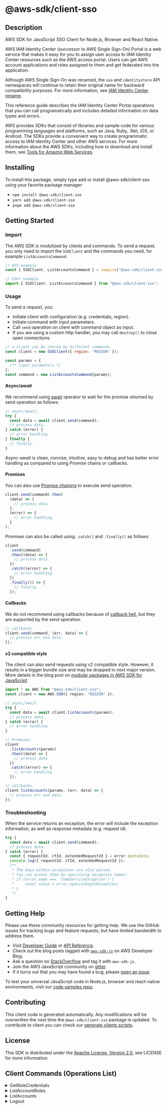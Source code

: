 <!-- generated file, do not edit directly -->

# @aws-sdk/client-sso

## Description

AWS SDK for JavaScript SSO Client for Node.js, Browser and React Native.

<p>AWS IAM Identity Center (successor to AWS Single Sign-On) Portal is a web service that makes it easy for you to assign user access to
IAM Identity Center resources such as the AWS access portal. Users can get AWS account applications and roles
assigned to them and get federated into the application.</p>
<note>
<p>Although AWS Single Sign-On was renamed, the <code>sso</code> and
<code>identitystore</code> API namespaces will continue to retain their original name for
backward compatibility purposes. For more information, see <a href="https://docs.aws.amazon.com/singlesignon/latest/userguide/what-is.html#renamed">IAM Identity Center rename</a>.</p>
</note>
<p>This reference guide describes the IAM Identity Center Portal operations that you can call
programatically and includes detailed information on data types and errors.</p>
<note>
<p>AWS provides SDKs that consist of libraries and sample code for various programming
languages and platforms, such as Java, Ruby, .Net, iOS, or Android. The SDKs provide a
convenient way to create programmatic access to IAM Identity Center and other AWS services. For more
information about the AWS SDKs, including how to download and install them, see <a href="http://aws.amazon.com/tools/">Tools for Amazon Web Services</a>.</p>
</note>

## Installing

To install this package, simply type add or install @aws-sdk/client-sso
using your favorite package manager:

- `npm install @aws-sdk/client-sso`
- `yarn add @aws-sdk/client-sso`
- `pnpm add @aws-sdk/client-sso`

## Getting Started

### Import

The AWS SDK is modulized by clients and commands.
To send a request, you only need to import the `SSOClient` and
the commands you need, for example `ListAccountsCommand`:

```js
// ES5 example
const { SSOClient, ListAccountsCommand } = require("@aws-sdk/client-sso");
```

```ts
// ES6+ example
import { SSOClient, ListAccountsCommand } from "@aws-sdk/client-sso";
```

### Usage

To send a request, you:

- Initiate client with configuration (e.g. credentials, region).
- Initiate command with input parameters.
- Call `send` operation on client with command object as input.
- If you are using a custom http handler, you may call `destroy()` to close open connections.

```js
// a client can be shared by different commands.
const client = new SSOClient({ region: "REGION" });

const params = {
  /** input parameters */
};
const command = new ListAccountsCommand(params);
```

#### Async/await

We recommend using [await](https://developer.mozilla.org/en-US/docs/Web/JavaScript/Reference/Operators/await)
operator to wait for the promise returned by send operation as follows:

```js
// async/await.
try {
  const data = await client.send(command);
  // process data.
} catch (error) {
  // error handling.
} finally {
  // finally.
}
```

Async-await is clean, concise, intuitive, easy to debug and has better error handling
as compared to using Promise chains or callbacks.

#### Promises

You can also use [Promise chaining](https://developer.mozilla.org/en-US/docs/Web/JavaScript/Guide/Using_promises#chaining)
to execute send operation.

```js
client.send(command).then(
  (data) => {
    // process data.
  },
  (error) => {
    // error handling.
  }
);
```

Promises can also be called using `.catch()` and `.finally()` as follows:

```js
client
  .send(command)
  .then((data) => {
    // process data.
  })
  .catch((error) => {
    // error handling.
  })
  .finally(() => {
    // finally.
  });
```

#### Callbacks

We do not recommend using callbacks because of [callback hell](http://callbackhell.com/),
but they are supported by the send operation.

```js
// callbacks.
client.send(command, (err, data) => {
  // process err and data.
});
```

#### v2 compatible style

The client can also send requests using v2 compatible style.
However, it results in a bigger bundle size and may be dropped in next major version. More details in the blog post
on [modular packages in AWS SDK for JavaScript](https://aws.amazon.com/blogs/developer/modular-packages-in-aws-sdk-for-javascript/)

```ts
import * as AWS from "@aws-sdk/client-sso";
const client = new AWS.SSO({ region: "REGION" });

// async/await.
try {
  const data = await client.listAccounts(params);
  // process data.
} catch (error) {
  // error handling.
}

// Promises.
client
  .listAccounts(params)
  .then((data) => {
    // process data.
  })
  .catch((error) => {
    // error handling.
  });

// callbacks.
client.listAccounts(params, (err, data) => {
  // process err and data.
});
```

### Troubleshooting

When the service returns an exception, the error will include the exception information,
as well as response metadata (e.g. request id).

```js
try {
  const data = await client.send(command);
  // process data.
} catch (error) {
  const { requestId, cfId, extendedRequestId } = error.$metadata;
  console.log({ requestId, cfId, extendedRequestId });
  /**
   * The keys within exceptions are also parsed.
   * You can access them by specifying exception names:
   * if (error.name === 'SomeServiceException') {
   *     const value = error.specialKeyInException;
   * }
   */
}
```

## Getting Help

Please use these community resources for getting help.
We use the GitHub issues for tracking bugs and feature requests, but have limited bandwidth to address them.

- Visit [Developer Guide](https://docs.aws.amazon.com/sdk-for-javascript/v3/developer-guide/welcome.html)
  or [API Reference](https://docs.aws.amazon.com/AWSJavaScriptSDK/v3/latest/index.html).
- Check out the blog posts tagged with [`aws-sdk-js`](https://aws.amazon.com/blogs/developer/tag/aws-sdk-js/)
  on AWS Developer Blog.
- Ask a question on [StackOverflow](https://stackoverflow.com/questions/tagged/aws-sdk-js) and tag it with `aws-sdk-js`.
- Join the AWS JavaScript community on [gitter](https://gitter.im/aws/aws-sdk-js-v3).
- If it turns out that you may have found a bug, please [open an issue](https://github.com/aws/aws-sdk-js-v3/issues/new/choose).

To test your universal JavaScript code in Node.js, browser and react-native environments,
visit our [code samples repo](https://github.com/aws-samples/aws-sdk-js-tests).

## Contributing

This client code is generated automatically. Any modifications will be overwritten the next time the `@aws-sdk/client-sso` package is updated.
To contribute to client you can check our [generate clients scripts](https://github.com/aws/aws-sdk-js-v3/tree/main/scripts/generate-clients).

## License

This SDK is distributed under the
[Apache License, Version 2.0](http://www.apache.org/licenses/LICENSE-2.0),
see LICENSE for more information.

## Client Commands (Operations List)

<details>
<summary>
GetRoleCredentials
</summary>

[Command API Reference](https://docs.aws.amazon.com/AWSJavaScriptSDK/v3/latest/client/sso/command/GetRoleCredentialsCommand/) / [Input](https://docs.aws.amazon.com/AWSJavaScriptSDK/v3/latest/Package/-aws-sdk-client-sso/Interface/GetRoleCredentialsCommandInput/) / [Output](https://docs.aws.amazon.com/AWSJavaScriptSDK/v3/latest/Package/-aws-sdk-client-sso/Interface/GetRoleCredentialsCommandOutput/)

</details>
<details>
<summary>
ListAccountRoles
</summary>

[Command API Reference](https://docs.aws.amazon.com/AWSJavaScriptSDK/v3/latest/client/sso/command/ListAccountRolesCommand/) / [Input](https://docs.aws.amazon.com/AWSJavaScriptSDK/v3/latest/Package/-aws-sdk-client-sso/Interface/ListAccountRolesCommandInput/) / [Output](https://docs.aws.amazon.com/AWSJavaScriptSDK/v3/latest/Package/-aws-sdk-client-sso/Interface/ListAccountRolesCommandOutput/)

</details>
<details>
<summary>
ListAccounts
</summary>

[Command API Reference](https://docs.aws.amazon.com/AWSJavaScriptSDK/v3/latest/client/sso/command/ListAccountsCommand/) / [Input](https://docs.aws.amazon.com/AWSJavaScriptSDK/v3/latest/Package/-aws-sdk-client-sso/Interface/ListAccountsCommandInput/) / [Output](https://docs.aws.amazon.com/AWSJavaScriptSDK/v3/latest/Package/-aws-sdk-client-sso/Interface/ListAccountsCommandOutput/)

</details>
<details>
<summary>
Logout
</summary>

[Command API Reference](https://docs.aws.amazon.com/AWSJavaScriptSDK/v3/latest/client/sso/command/LogoutCommand/) / [Input](https://docs.aws.amazon.com/AWSJavaScriptSDK/v3/latest/Package/-aws-sdk-client-sso/Interface/LogoutCommandInput/) / [Output](https://docs.aws.amazon.com/AWSJavaScriptSDK/v3/latest/Package/-aws-sdk-client-sso/Interface/LogoutCommandOutput/)

</details>
